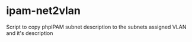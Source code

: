 # ipam-net2vlan
Script to copy phpIPAM subnet description to the subnets assigned VLAN and it's description
